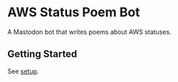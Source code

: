 # AWS Status Poem Bot

A Mastodon bot that writes poems about AWS statuses.


## Getting Started

See [setup](./SETUP.md).
